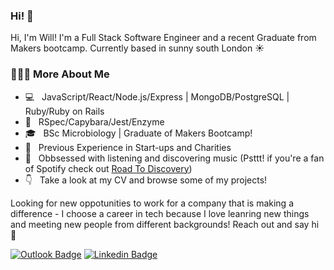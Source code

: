 ### Hi! 👋

Hi, I'm Will! I'm a Full Stack Software Engineer and a recent Graduate from Makers bootcamp. Currently based in sunny south London ☀️

<h3> 👨🏻‍💻 More About Me </h3>

- 💻 &nbsp; JavaScript/React/Node.js/Express | MongoDB/PostgreSQL | Ruby/Ruby on Rails
- 🧪 &nbsp; RSpec/Capybara/Jest/Enzyme
- 🎓 &nbsp; BSc Microbiology | Graduate of Makers Bootcamp! 
- 💼 &nbsp; Previous Experience in Start-ups and Charities
- 🎵 &nbsp; Obbsessed with listening and discovering music (Psttt! if you're a fan of Spotify check out [Road To Discovery](https://road-to-discovery.herokuapp.com/))
- 👇 &nbsp; Take a look at my CV and browse some of my projects!

Looking for new oppotunities to work for a company that is making a difference - I choose a career in tech because I love leanring new things and meeting new people from different backgrounds! Reach out and say hi 🙌

[![Outlook Badge](https://img.shields.io/badge/-williamjgrace@outlook.com-c14438?style=flat-square&logo=Outlook&logoColor=white&link=mailto:williamjgrace@outlook.com)](mailto:williamjgrace@outlook.com)
[![Linkedin Badge](https://img.shields.io/badge/-William_Grace-blue?style=flat-square&logo=Linkedin&logoColor=white&link=https://www.linkedin.com/in/william-grace-b4b171b3/)](https://www.linkedin.com/in/william-grace-b4b171b3/) 



